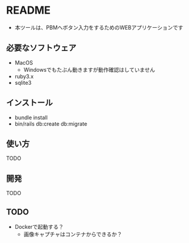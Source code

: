 # README
* 本ツールは、PBMへボタン入力をするためのWEBアプリケーションです

## 必要なソフトウェア
* MacOS
  * Windowsでもたぶん動きますが動作確認はしていません
* ruby3.x
* sqlite3

## インストール
* bundle install
* bin/rails db:create db:migrate

## 使い方
TODO

## 開発
TODO

## TODO
* Dockerで起動する？
  * 画像キャプチャはコンテナからできるか？
